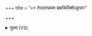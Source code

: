 +++
title = "०१ तेऽवदन्प्रथमा ब्रह्मकिल्बिषेऽकूपारः"

+++
<details><summary>मूलम् (VS)</summary>

तेऽव॒दन्प्र॑थ॒मा ब्र॑ह्मकिल्बि॒षेऽकू॑पारः सलि॒लो मा॑तरिश्वा।  
वी॒डुह॑रा॒स्तप॑ उ॒ग्रं म॑यो॒भूरापो॑ दे॒वीः प्र॑थम॒जा ऋ॒तस्य॑ ॥
</details>